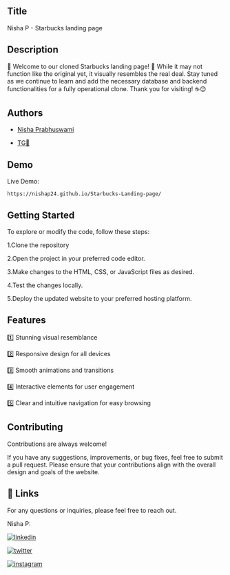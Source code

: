 
## Title

Nisha P - Starbucks landing page
## Description 

🌟 Welcome to our cloned Starbucks landing page! 🌟 While it may not function like the original yet, it visually resembles the real deal. Stay tuned as we continue to learn and add the necessary database and backend functionalities for a fully operational clone. Thank you for visiting! ☕️😊
## Authors

- [Nisha Prabhuswami](https://www.github.com/nishap24)

- [TG💛](https://www.github.com/codesofTG)

  
## Demo

Live Demo:

    https://nishap24.github.io/Starbucks-Landing-page/

## Getting Started

To explore or modify the code, follow these steps:

1.Clone the repository

2.Open the project in your preferred code editor.

3.Make changes to the HTML, CSS, or JavaScript files as desired.

4.Test the changes locally.

5.Deploy the updated website to your preferred hosting platform.


## Features

1️⃣ Stunning visual resemblance

2️⃣ Responsive design for all devices

3️⃣ Smooth animations and transitions

4️⃣ Interactive elements for user engagement

5️⃣ Clear and intuitive navigation for easy browsing





## Contributing

Contributions are always welcome!

If you have any suggestions, improvements, or bug fixes, feel free to submit a pull request. Please ensure that your contributions align with the overall design and goals of the website. 


## 🔗 Links

For any questions or inquiries, please feel free to reach out. 

Nisha P:

[![linkedin](https://img.shields.io/badge/linkedin-0A66C2?style=for-the-badge&logo=linkedin&logoColor=white)](https://www.linkedin.com/in/-nisha-p/)

[![twitter](https://img.shields.io/badge/twitter-1DA1F2?style=for-the-badge&logo=twitter&logoColor=white)](https://twitter.com/NishaP2407)


[![instagram](https://img.shields.io/badge/instagram-E4405F?style=for-the-badge&logo=instagram&logoColor=white)](https://instagram.com/_nisha_2407_/)


